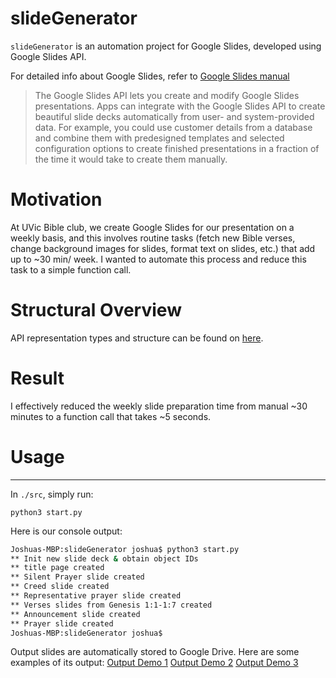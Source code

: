 # slideGenerator
`slideGenerator` is an automation project for Google Slides, developed using Google Slides API. 

For detailed info about Google Slides, refer to [Google Slides manual](https://developers.google.com/slides/concepts/page-elements)
> The Google Slides API lets you create and modify Google Slides presentations. Apps can integrate with the Google Slides API to create beautiful slide decks automatically from user- and system-provided data. For example, you could use customer details from a database and combine them with predesigned templates and selected configuration options to create finished presentations in a fraction of the time it would take to create them manually. 

# Motivation
At UVic Bible club, we create Google Slides for our presentation on a weekly basis, and this involves routine tasks (fetch new Bible verses, change background images for slides, format text on slides, etc.) that add up to ~30 min/ week. I wanted to automate this process and reduce this task to a simple function call. 

# Structural Overview


API representation types and structure can be found on [here](https://developers.google.com/slides/concepts/page-elements). 


# Result
I effectively reduced the weekly slide preparation time from manual ~30 minutes to a function call that takes ~5 seconds. 


# Usage
----
In ```./src```, simply run: 
```
python3 start.py
``` 

Here is our console output:
```bash
Joshuas-MBP:slideGenerator joshua$ python3 start.py
** Init new slide deck & obtain object IDs
** title page created
** Silent Prayer slide created
** Creed slide created
** Representative prayer slide created
** Verses slides from Genesis 1:1-1:7 created
** Announcement slide created
** Prayer slide created
Joshuas-MBP:slideGenerator joshua$ 
```

Output slides are automatically stored to Google Drive. 
Here are some examples of its output:
[Output Demo 1](https://docs.google.com/presentation/d/1OSTpD9mweSyiZMSYRiq9Y9-DUTqFYkVKPHEiUD_IysU/edit?usp=sharing)
[Output Demo 2](https://docs.google.com/presentation/d/1OSTpD9mweSyiZMSYRiq9Y9-DUTqFYkVKPHEiUD_IysU/edit?usp=sharing)
[Output Demo 3](https://docs.google.com/presentation/d/1OSTpD9mweSyiZMSYRiq9Y9-DUTqFYkVKPHEiUD_IysU/edit?usp=sharing)